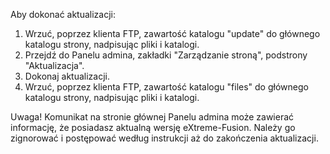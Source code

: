 Aby dokonać aktualizacji:

1. Wrzuć, poprzez klienta FTP, zawartość katalogu "update" do głównego katalogu strony, nadpisując pliki i katalogi.
2. Przejdź do Panelu admina, zakładki "Zarządzanie stroną", podstrony "Aktualizacja".
3. Dokonaj aktualizacji.
4. Wrzuć, poprzez klienta FTP, zawartość katalogu "files" do głównego katalogu strony, nadpisując pliki i katalogi.

Uwaga! Komunikat na stronie głównej Panelu admina może zawierać informację, że posiadasz aktualną wersję eXtreme-Fusion. 
Należy go zignorować i postępować według instrukcji aż do zakończenia aktualizacji.
